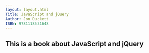 ```yaml
---
layout: layout.html
Title: JavaScript and jQuery
Author: Jon Duckett
ISBN: 9781118531648
---
```


## This is a book about JavaScript and jQuery
